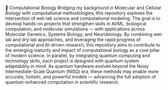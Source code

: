 🧬 Computational Biology
Bridging my background in Molecular and Cellular Biology with computational methodologies, this repository explores the intersection of wet-lab science and 
computational modeling. The goal is to develop hands-on projects that strengthen skills in AI/ML, biological computation, and molecular simulations — with 
applications across Molecular Genetics, Systems Biology, and Neurobiology.
By combining wet-lab and dry-lab approaches, and leveraging the rapid progress of computational and AI-driven research, this repository aims to contribute to 
the emerging maturity and impact of computational biology as a core pillar of modern science.
In parallel, by integrating quantum computing and technology skills, each project is designed with quantum system adaptability in mind. As quantum hardware 
evolves beyond the Noisy Intermediate-Scale Quantum (NISQ) era, these methods may enable more accurate, holistic, and powerful models — advancing the full 
adoption of quantum-enhanced computation in scientific research.
